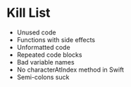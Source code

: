 Kill List
=========
* Unused code
* Functions with side effects
* Unformatted code
* Repeated code blocks
* Bad variable names
* No characterAtIndex method in Swift
* Semi-colons suck